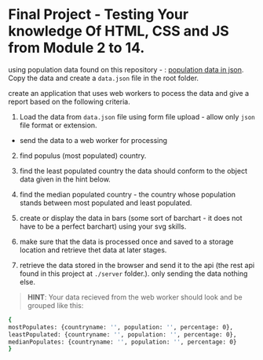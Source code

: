 # Final Project - Testing Your knowledge Of HTML, CSS and JS from Module 2 to 14.

using population data found on this repository - : [population data in json](https://github.com/samayo/country-json/blob/master/src/country-by-population.json). Copy the data and create a `data.json` file in the root folder.

create an application that uses web workers to pocess the data and give a report based on the following criteria.
1. Load the data from `data.json` file using form file upload - allow only `json` file format  or extension.
  - send the data to a web worker for processing
2. find populus (most populated) country.  

3. find the least populated country the data should conform to the object data given in the hint below.

4. find the median populated country - the country whose population stands between most populated and least populated.

5. create or display the data in bars (some sort of barchart - it does not have to be a perfect barchart) using your svg skills.

6. make sure that the data is processed once and saved to a storage location and retrieve thet data at later stages.

7. retrieve  the data stored in the browser and send it to the api (the rest api found in this project at `./server` folder.). only sending the data nothing else.

>**HINT**: Your data recieved from the web worker should look and be grouped  like this:
```bash
{
mostPopulates: {countryname: '', population: '', percentage: 0},
leastPopulated: {countryname: '', population: '', percentage: 0},
medianPopulates: {countryname: '', population: '', percentage: 0}
}
```

